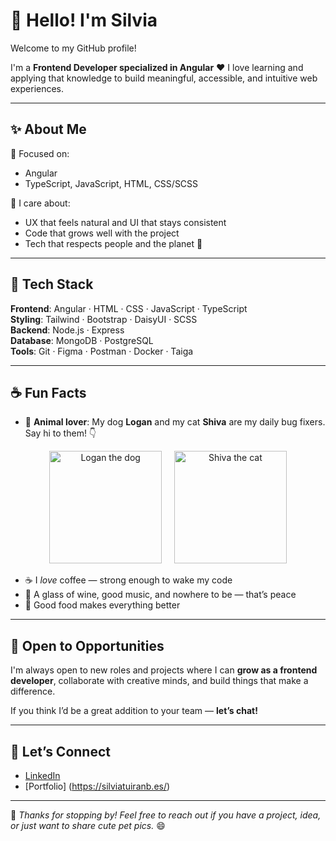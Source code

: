 # 👋 Hello! I'm Silvia  
Welcome to my GitHub profile!

I'm a **Frontend Developer specialized in Angular** ❤
I love learning and applying that knowledge to build meaningful, accessible, and intuitive web experiences.

---

## ✨ About Me

🎯 Focused on:
- Angular  
- TypeScript, JavaScript, HTML, CSS/SCSS

🧩 I care about:
- UX that feels natural and UI that stays consistent  
- Code that grows well with the project  
- Tech that respects people and the planet 🌱

---

## 🔧 Tech Stack

**Frontend**: Angular · HTML · CSS · JavaScript · TypeScript  
**Styling**: Tailwind · Bootstrap · DaisyUI · SCSS  
**Backend**: Node.js · Express  
**Database**: MongoDB · PostgreSQL  
**Tools**: Git · Figma · Postman · Docker · Taiga  

---


## ☕ Fun Facts

- 🐾 **Animal lover**: My dog **Logan** and my cat **Shiva** are my daily bug fixers.  
  Say hi to them! 👇

<p align="center">
  <img src="https://github.com/user-attachments/assets/b0fc1666-fd76-43c8-9b38-ae192f7fe542" alt="Logan the dog" width="180" />
  &nbsp;&nbsp;&nbsp;
  <img src="https://github.com/user-attachments/assets/3b4540ab-5897-4d51-83f3-e3040517e14e" alt="Shiva the cat" width="180" />
</p>

- ☕ I *love* coffee — strong enough to wake my code  
- 🍷 A glass of wine, good music, and nowhere to be — that’s peace  
- 🍝 Good food makes everything better  

---

## 💼 Open to Opportunities

I'm always open to new roles and projects where I can **grow as a frontend developer**, collaborate with creative minds, and build things that make a difference.

If you think I’d be a great addition to your team — **let’s chat!**

---

## 🔗 Let’s Connect

- [LinkedIn](https://www.linkedin.com/in/silviatuiran/)  
- [Portfolio] (https://silviatuiranb.es/)

---

🌟 _Thanks for stopping by! Feel free to reach out if you have a project, idea, or just want to share cute pet pics._ 😄
